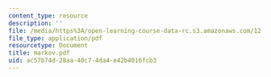 ```yaml
---
content_type: resource
description: ''
file: /media/https%3A/open-learning-course-data-rc.s3.amazonaws.com/12-109-petrology-fall-2005/ac57b74d28aa40c74da4e42b4016fcb3_markov.pdf
file_type: application/pdf
resourcetype: Document
title: markov.pdf
uid: ac57b74d-28aa-40c7-4da4-e42b4016fcb3
---
```

